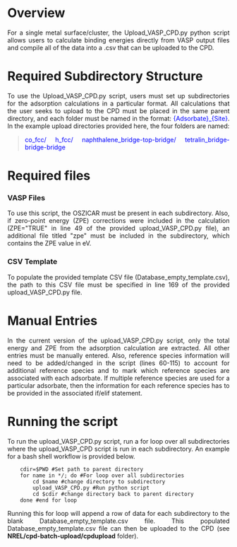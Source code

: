 # Overview
<div style="text-align: justify">For a single metal surface/cluster, the Upload_VASP_CPD.py python script allows users to calculate binding energies directly from VASP output files and compile all of the data into a .csv that can be uploaded to the CPD.

# Required Subdirectory Structure
To use the Upload_VASP_CPD.py script, users must set up subdirectories for the adsorption calculations in a particular format. All calculations that the user seeks to upload to the CPD must be placed in the same parent directory, and each folder must be named in the format: <span style="color:blue">{Adsorbate}_{Site}</span>. In the example upload directories provided here, the four folders are named:

><span style="color:blue">co_fcc/ h_fcc/ naphthalene_bridge-top-bridge/ tetralin_bridge-bridge-bridge

# Required files
### VASP Files
To use this script, the OSZICAR must be present in each subdirectory. Also, if zero-point energy (ZPE) corrections were included in the calculation (ZPE="TRUE" in line 49 of the provided upload_VASP_CPD.py file), an additional file titled "zpe" must be included in the subdirectory, which contains the ZPE value in eV.

### CSV Template
To populate the provided template CSV file (Database_empty_template.csv), the path to this CSV file must be specified in line 169 of the provided upload_VASP_CPD.py file.

# Manual Entries
In the current version of the upload_VASP_CPD.py script, only the total energy and ZPE from the adsorption calculation are extracted. All other entries must be manually entered. Also, reference species information will need to be added/changed in the script (lines 60-115) to account for additional reference species and to mark which reference species are associated with each adsorbate. If multiple reference species are used for a particular adsorbate, then the information for each reference species has to be provided in the associated if/elif statement.

# Running the script
To run the upload_VASP_CPD.py script, run a for loop over all subdirectories where the upload_VASP_CPD script is run in each subdirectory. An example for a bash shell workflow is provided below.

        cdir=$PWD #Set path to parent directory
        for name in */; do #For loop over all subdirectories  
            cd $name #change directory to subdirectory  
            upload_VASP_CPD.py #Run python script
            cd $cdir #change directory back to parent directory
        done #end for loop
    
Running this for loop will append a row of data for each subdirectory to the blank Database_empty_template.csv file. This populated Database_empty_template.csv file can then be uploaded to the CPD (see **NREL/cpd-batch-upload/cpdupload** folder).

</div>
